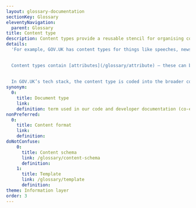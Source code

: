 ```yaml
---
layout: glossary-documentation
sectionKey: Glossary
eleventyNavigation:
  parent: Glossary
title: Content type
description: Content types provide a reusable stencil for organising content that has a common structure and purpose. 
details:
  'For example, GOV.UK has content types for things like speeches, news articles, guidance and consultations. These content types provide the content items with consistent classification and structure.

  
  Content types contain [attributes](/glossary/attribute) — these can be core content or metadata. 
  
  
  In GOV.UK’s tech stack, the content type is coded into the broader content schema.'
synonym: 
  0:
    title: Document type
    link: 
    definition: term used in our code and developer documentation (co-exists with content type)
nonPreferred:
  0:
    title: Content format
    link:
    definition:
doNotConfuse:
    0:
      title: Content schema
      link: /glossary/content-schema
      definition:
    1:
      title: Template
      link: /glossary/template
      definition:
theme: Information layer
order: 3
---
```

